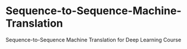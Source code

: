 # Sequence-to-Sequence-Machine-Translation
Sequence-to-Sequence Machine Translation for Deep Learning Course

